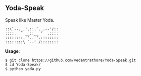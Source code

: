 ## Yoda-Speak

Speak like Master Yoda.

```
::\`--._,'.::.`._.--'/::        
::::.  ` __::__ '  .::::
::::::-:.`'..`'.:-::::::                                     
::::::::\ `--' /::::::::     
```
**Usage**: 

```
$ git clone https://github.com/vedantrathore/Yoda-Speak.git
$ cd Yoda-Speak/
$ python yoda.py
```